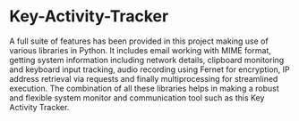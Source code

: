 # Key-Activity-Tracker
A full suite of features has been provided in this project making use of various libraries in Python.
It includes email working with MIME format, getting system information including network details, clipboard monitoring and keyboard input tracking, audio recording using Fernet for encryption, IP address retrieval via requests and finally multiprocessing for streamlined execution.
The combination of all these libraries helps in making a robust and flexible system monitor and communication tool such as this Key Activity Tracker.
